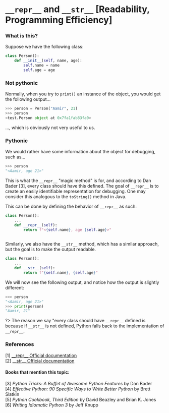 # `__repr__` and `__str__` [Readability, Programming Efficiency]

### What is this?
Suppose we have the following class:
```py
class Person():
    def __init__(self, name, age):
        self.name = name
        self.age = age
```

### Not pythonic

Normally, when you try to `print()` an instance of the object, you would get the following output...

```py
>>> person = Person("Aamir", 21)
>>> person
<test.Person object at 0x7fa1fab83fa0>
```


..., which is obviously not very useful to us. 

### Pythonic
We would rather have some information about the object for debugging, such as...

```py
>>> person
"<Aamir, age 21>"
```
This is what the `__repr__` "magic method" is for, and according to  Dan Bader [3], every class should have this defined. The goal of `__repr__` is to create an easily identifiable representation for debugging. One may consider this analogous to the `toString()` method in Java.

This can be done by defining the behavior of `__repr__` as such:

```py
class Person():
    ... 
    def __repr__(self):
        return f"<{self.name}, age {self.age}>"
    
```

Similarly, we also have the `__str__` method, which has a similar approach, but the goal is to make the output readable.

```py
class Person():
    ...
    def __str__(self):
        return f"{self.name}, {self.age}"

```
We will now see the following output, and notice how the output is slightly different:
```py
>>> person
"<Aamir, age 21>"
>>> print(person)
"Aamir, 21"
```

?> The reason we say "every class should have `__repr__` defined is because if `__str__` is not defined, Python falls back to the implementation of `__repr__`.

### References
[1] [\_\_repr__ Official documentation](https://docs.python.org/3/library/functions.html#repr)  
[2] [\_\_str__ Official documentation](https://docs.python.org/3/library/stdtypes.html#str.format)
#### Books that mention this topic:
[3] *Python Tricks: A Buffet of Awesome Python Features* by Dan Bader  
[4] *Effective Python: 90 Specific Ways to Write Better Python* by Brett Slatkin  
[5] *Python Cookbook, Third Edition* by David Beazley and Brian K. Jones  
[6] *Writing Idiomatic Python 3* by Jeff Knupp